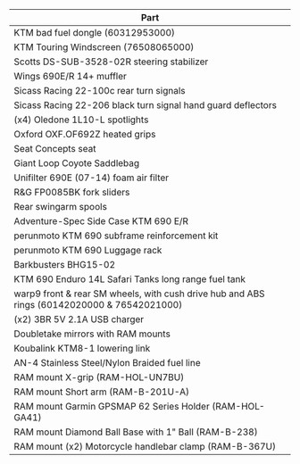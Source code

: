 | Part                                                                                         |
| -------------------------------------------------------------------------------------------- |
| KTM bad fuel dongle (60312953000)                                                            |
| KTM Touring Windscreen (76508065000)                                                         |
| Scotts DS-SUB-3528-02R steering stabilizer                                                   |
| Wings 690E/R 14+ muffler                                                                     |
| Sicass Racing 22-100c rear turn signals                                                      |
| Sicass Racing 22-206 black turn signal hand guard deflectors                                 |
| (x4) Oledone 1L10-L spotlights                                                               |
| Oxford OXF.OF692Z heated grips                                                               |
| Seat Concepts seat                                                                           |
| Giant Loop Coyote Saddlebag                                                                  |
| Unifilter 690E (07-14) foam air filter                                                       |
| R&G FP0085BK fork sliders                                                                    |
| Rear swingarm spools                                                                         |
| Adventure-Spec Side Case KTM 690 E/R                                                         |
| perunmoto KTM 690 subframe reinforcement kit                                                 |
| perunmoto KTM 690 Luggage rack                                                               |
| Barkbusters BHG15-02                                                                         |
| KTM 690 Enduro 14L Safari Tanks long range fuel tank                                         |
| warp9 front & rear SM wheels, with cush drive hub and ABS rings (60142020000 & 76542021000)  |
| (x2) 3BR 5V 2.1A USB charger                                                                 |
| Doubletake mirrors with RAM mounts                                                           |
| Koubalink KTM8-1 lowering link                                                               |
| AN-4 Stainless Steel/Nylon Braided fuel line                                                 |
| RAM mount X-grip (RAM-HOL-UN7BU)                                                             |
| RAM mount Short arm (RAM-B-201U-A)                                                           |
| RAM mount Garmin GPSMAP 62 Series Holder (RAM-HOL-GA41)                                      |
| RAM mount Diamond Ball Base with 1" Ball (RAM-B-238)                                         |
| RAM mount (x2) Motorcycle handlebar clamp (RAM-B-367U)                                       |
